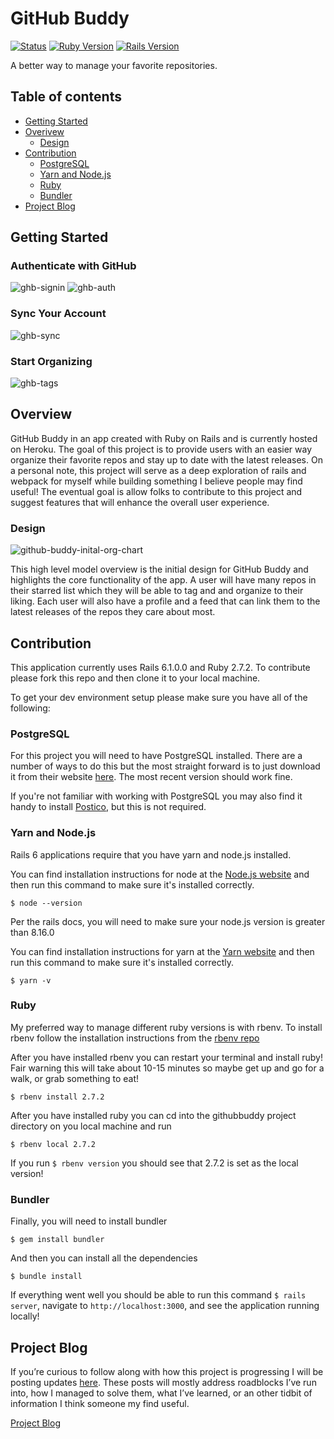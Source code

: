 # GitHub Buddy

[![Status](https://img.shields.io/badge/status-dev-green)]()
[![Ruby Version](https://img.shields.io/badge/ruby-v2.7.2-red)](https://www.ruby-lang.org/en/downloads/releases/)
[![Rails Version](https://img.shields.io/badge/rails-v6.1.0.0-red)](https://rubyonrails.org/)

A better way to manage your favorite repositories.

## Table of contents

* [Getting Started](#getting-started)
* [Overivew](#overview)
  * [Design](#design)
* [Contribution](#contribution)
  * [PostgreSQL](#postgresql)
  * [Yarn and Node.js](#yarn-and-nodejs)
  * [Ruby](#ruby)
  * [Bundler](#Bundler)
* [Project Blog](#project-blog)

## Getting Started

### Authenticate with GitHub
<img src="https://i.ibb.co/HpxcpVc/ghb-signin.png" alt="ghb-signin">
<img src="https://i.ibb.co/wNwnpkJ/ghb-auth.png" alt="ghb-auth">

### Sync Your Account
<img src="https://i.ibb.co/b2RyfnK/ghb-sync.png" alt="ghb-sync"><br>

### Start Organizing
<img src="https://i.ibb.co/55xzFLh/ghb-tags.png" alt="ghb-tags"><br>

## Overview

GitHub Buddy in an app created with Ruby on Rails and is currently hosted on Heroku. The goal of this project is to provide users with an easier way organize their favorite repos and stay up to date with the latest releases. On a personal note, this project will serve as a deep exploration of rails and webpack for myself while building something I believe people may find useful! The eventual goal is allow folks to contribute to this project and suggest features that will enhance the overall user experience.

### Design
<img src="https://i.ibb.co/k4RfJg5/Git-Hub-Buddy.png" alt="github-buddy-inital-org-chart">

This high level model overview is the initial design for GitHub Buddy and highlights the core functionality of the app. A user will have many repos in their starred list which they will be able to tag and and organize to their liking. Each user will also have a profile and a feed that can link them to the latest releases of the repos they care about most.

## Contribution

This application currently uses Rails 6.1.0.0 and Ruby 2.7.2. To contribute please fork this repo and then clone it to your local machine.

To get your dev environment setup please make sure you have all of the following:

### PostgreSQL

For this project you will need to have PostgreSQL installed. There are a number of ways to do this but the most straight forward is to just download it from their website [here](https://www.postgresql.org/). The most recent version should work fine.

If you're not familiar with working with PostgreSQL you may also find it handy to install [Postico](https://eggerapps.at/postico/), but this is not required. 

### Yarn and Node.js

Rails 6 applications require that you have yarn and node.js installed.

You can find installation instructions for node at the [Node.js website](https://nodejs.org/en/download/) and then run this command to make sure it's installed correctly.
```
$ node --version
```

Per the rails docs, you will need to make sure your node.js version is greater than 8.16.0

You can find installation instructions for yarn at the [Yarn website](https://classic.yarnpkg.com/en/docs/install#mac-stable) and then run this command to make sure it's installed correctly.
```
$ yarn -v
```

### Ruby

My preferred way to manage different ruby versions is with rbenv. To install rbenv follow the installation instructions from the [rbenv repo](https://github.com/rbenv/rbenv#installation)

After you have installed rbenv you can restart your terminal and install ruby! Fair warning this will take about 10-15 minutes so maybe get up and go for a walk, or grab something to eat!
```
$ rbenv install 2.7.2
```

After you have installed ruby you can cd into the githubbuddy project directory on you local machine and run
```
$ rbenv local 2.7.2
```

If you run `$ rbenv version` you should see that 2.7.2 is set as the local version!

### Bundler

Finally, you will need to install bundler
```
$ gem install bundler
```

And then you can install all the dependencies
```
$ bundle install
```

If everything went well you should be able to run this command `$ rails server`, navigate to `http://localhost:3000`, and see the application running locally!

## Project Blog

If you’re curious to follow along with how this project is progressing I will be posting updates [here](PROJECTBLOG.md). These posts will mostly address roadblocks I’ve run into, how I managed to solve them, what I’ve learned, or an other tidbit of information I think someone my find useful.

[Project Blog](PROJECTBLOG.md)
